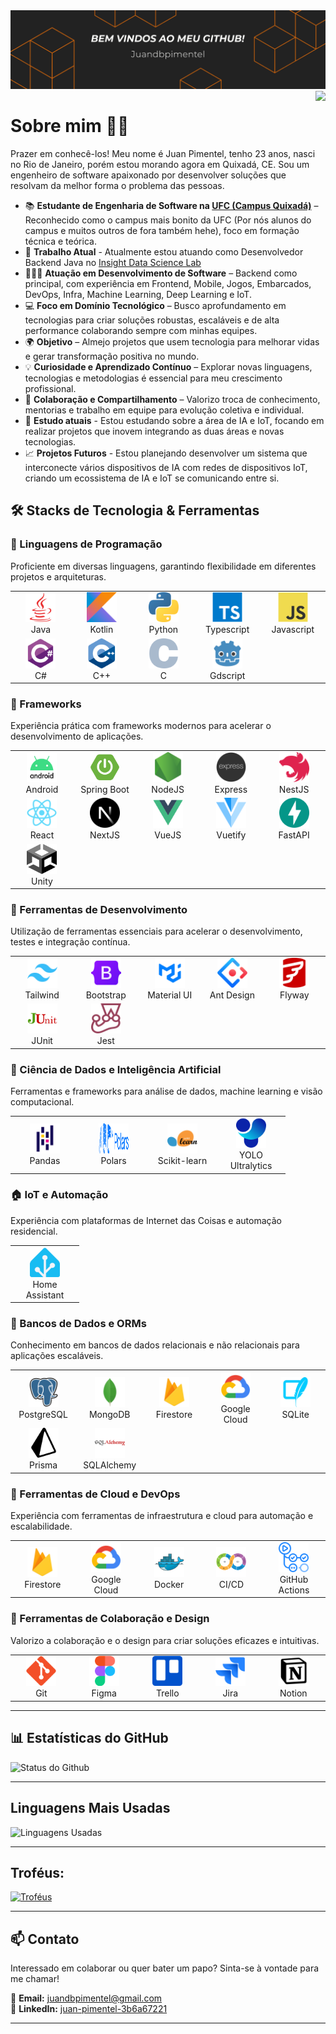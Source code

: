 <img src="./assets/images/profilecape.png?v=3">

<img align="right" src="https://visitor-badge.laobi.icu/badge?page_id=Juandbpimentel.Juandbpimentel&left_color=orange&right_color=black"  />


# Sobre mim 👋🏻

Prazer em conhecê-los! Meu nome é Juan Pimentel, tenho 23 anos, nasci no Rio de Janeiro, porém estou morando agora em Quixadá, CE. Sou um engenheiro de software apaixonado por desenvolver soluções que resolvam da melhor forma o problema das pessoas.

- 📚 **Estudante de Engenharia de Software na [UFC (Campus Quixadá)](https://www.quixada.ufc.br)** – Reconhecido como o campus mais bonito da UFC (Por nós alunos do campus e muitos outros de fora também hehe), foco em formação técnica e teórica.
- 💼 **Trabalho Atual** - Atualmente estou atuando como Desenvolvedor Backend Java no [Insight Data Science Lab](https://www.insightlab.ufc.br/)
- 👨🏻‍💻 **Atuação em Desenvolvimento de Software** – Backend como principal, com experiência em Frontend, Mobile, Jogos, Embarcados, DevOps, Infra, Machine Learning, Deep Learning e IoT.  
- 💻 **Foco em Domínio Tecnológico** – Busco aprofundamento em tecnologias para criar soluções robustas, escaláveis e de alta performance colaborando sempre com minhas equipes.
- 🌍 **Objetivo** – Almejo projetos que usem tecnologia para melhorar vidas e gerar transformação positiva no mundo.
- 💡 **Curiosidade e Aprendizado Contínuo** – Explorar novas linguagens, tecnologias e metodologias é essencial para meu crescimento profissional.
- 🤝 **Colaboração e Compartilhamento** – Valorizo troca de conhecimento, mentorias e trabalho em equipe para evolução coletiva e individual.
- 🌱 **Estudo atuais** - Estou estudando sobre a área de IA e IoT, focando em realizar projetos que inovem integrando as duas áreas e novas tecnologias.
- 📈 **Projetos Futuros** - Estou planejando desenvolver um sistema que interconecte vários dispositivos de IA com redes de dispositivos IoT, criando um ecossistema de IA e IoT se comunicando entre si.

## 🛠️ Stacks de Tecnologia & Ferramentas  

### 🚀 Linguagens de Programação  
Proficiente em diversas linguagens, garantindo flexibilidade em diferentes projetos e arquiteturas.  

<table>
<tr>
  <td align="center" width="96">
    <img src="./assets/images/java.png?v=3" width="48" height="48" alt="Java" />
    <br />Java
  </td>
  <td align="center" width="96">
    <img src="./assets/images/kotlin.png?v=3" width="48" height="48" alt="Kotlin" />
    <br />Kotlin
  </td>
  <td align="center" width="96">
    <img src="./assets/images/python.png?v=3" width="48" height="48" alt="Python" />
    <br />Python
  </td>
  <td align="center" width="96">
    <img src="./assets/images/typescript.png?v=3" width="48" height="48" alt="Typescript" />
    <br />Typescript
  </td>
  <td align="center" width="96">
    <img src="./assets/images/javascript.png?v=3" width="48" height="48" alt="Javascript" />
    <br />Javascript
  </td>
</tr>
<tr>
  <td align="center" width="96">
    <img src="./assets/images/csharp.png?v=3" width="48" height="48" alt="C#" />
    <br />C#
  </td>
  <td align="center" width="96">
    <img src="./assets/images/cpp.png?v=3" width="48" height="48" alt="C++" />
    <br />C++
  </td>
  <td align="center" width="96">
    <img src="./assets/images/c.png?v=3" width="48" height="48" alt="C" />
    <br />C
  </td>
  <td align="center" width="96">
    <img src="./assets/images/godot.png?v=3" width="48" height="48" alt="Gdscript" />
    <br />Gdscript
  </td>
</tr>
</table>


### 🚀 Frameworks
Experiência prática com frameworks modernos para acelerar o desenvolvimento de aplicações.  

<table>
<tr>
  <td align="center" width="96">
    <img src="./assets/images/android.png?v=3" width="48" height="48" alt="Android" />
    <br />Android
  </td>
  <td align="center" width="96">
    <img src="./assets/images/spring-boot.png?v=3" width="48" height="48" alt="Spring Boot" />
    <br />Spring Boot
  </td>
  <td align="center" width="96">
    <img src="./assets/images/nodejs.png?v=3" width="48" height="48" alt="NodeJS" />
    <br />NodeJS
  </td>
  <td align="center" width="96">
    <img src="./assets/images/express.png?v=3" width="48" height="48" alt="Express" />
    <br />Express
  </td>
  <td align="center" width="96">
    <img src="./assets/images/nestjs.png?v=3" width="48" height="48" alt="NestJS" />
    <br />NestJS
  </td>
</tr>
<tr>
  <td align="center" width="96">
    <img src="./assets/images/react.png?v=3" width="48" height="48" alt="React" />
    <br />React
  </td>
  <td align="center" width="96">
    <img src="./assets/images/nextjs.png?v=3" width="48" height="48" alt="NextJS" />
    <br />NextJS
  </td>
  <td align="center" width="96">
    <img src="./assets/images/vuejs.png?v=3" width="48" height="48" alt="VueJS" />
    <br />VueJS
  </td>
  <td align="center" width="96">
    <img src="./assets/images/vuetify_js.png?v=3" width="48" height="48" alt="Vuetify" />
    <br />Vuetify
  </td>
  <td align="center" width="96">
    <img src="./assets/images/fastapi.png?v=3" width="48" height="48" alt="FastAPI" />
    <br />FastAPI
  </td>
</tr>
<tr>
  <td align="center" width="96">
    <img src="./assets/images/unity.png?v=3" width="48" height="48" alt="Unity" />
    <br />Unity
  </td>
</tr>
</table>


### 🚀 Ferramentas de Desenvolvimento  
Utilização de ferramentas essenciais para acelerar o desenvolvimento, testes e integração contínua.  

<table>
<tr>
  <td align="center" width="96">
    <img src="./assets/images/tailwind.png?v=3" width="48" height="48" alt="Tailwind" />
    <br />Tailwind
  </td>
  <td align="center" width="96">
    <img src="./assets/images/bootstrap.png?v=3" width="48" height="48" alt="Bootstrap" />
    <br />Bootstrap
  </td>
  <td align="center" width="96">
    <img src="./assets/images/material-ui.png?v=3" width="48" height="48" alt="Material UI" />
    <br />Material UI
  </td>
  <td align="center" width="96">
    <img src="./assets/images/ant_design.png?v=3" width="48" height="48" alt="Ant Design" />
    <br />Ant Design
  </td>
  <td align="center" width="96">
    <img src="./assets/images/flyway.png?v=3" width="48" height="48" alt="Flyway" />
    <br />Flyway
  </td>
</tr>
<tr>
  <td align="center" width="96">
    <img src="./assets/images/junit.png?v=3" width="48" height="48" alt="JUnit" />
    <br />JUnit
  </td>
  <td align="center" width="96">
    <img src="./assets/images/jest.png?v=3" width="48" height="48" alt="Jest" />
    <br />Jest
  </td>
</tr>
</table>


### 🤖 Ciência de Dados e Inteligência Artificial  
Ferramentas e frameworks para análise de dados, machine learning e visão computacional.  

<table>
<tr>
  <td align="center" width="96">
    <img src="./assets/images/pandas.png?v=3" width="48" height="48" alt="Pandas" />
    <br />Pandas
  </td>
  <td align="center" width="96">
    <img src="./assets/images/polars.png?v=3" width="48" height="48" alt="Polars" />
    <br />Polars
  </td>
  <td align="center" width="96">
    <img src="./assets/images/scikit-learn.png?v=3" width="48" height="48" alt="Scikit-learn" />
    <br />Scikit-learn
  </td>
  <td align="center" width="96">
    <img src="./assets/images/yolo_ultralytics.png?v=3" width="48" height="48" alt="YOLO Ultralytics" />
    <br />YOLO Ultralytics
  </td>
</tr>
</table>


### 🏠 IoT e Automação  
Experiência com plataformas de Internet das Coisas e automação residencial.  

<table>
<tr>
  <td align="center" width="96">
    <img src="./assets/images/home_assistant.png?v=3" width="48" height="48" alt="Home Assistant" />
    <br />Home Assistant
  </td>
</tr>
</table>


### 🚀 Bancos de Dados e ORMs
Conhecimento em bancos de dados relacionais e não relacionais para aplicações escaláveis.  

<table>
<tr>
  <td align="center" width="96">
    <img src="./assets/images/postgresql.png?v=3" width="48" height="48" alt="PostgreSQL" />
    <br />PostgreSQL
  </td>
  <td align="center" width="96">
    <img src="./assets/images/mongodb.png?v=3" width="48" height="48" alt="MongoDB" />
    <br />MongoDB
  </td>
  <td align="center" width="96">
    <img src="./assets/images/firebase.png?v=3" width="48" height="48" alt="Firestore" />
    <br />Firestore
  </td>
  <td align="center" width="96">
    <img src="./assets/images/gcp.png?v=3" width="48" height="48" alt="Google Cloud" />
    <br />Google Cloud
  </td>
  <td align="center" width="96">
    <img src="./assets/images/sqlite.png?v=3" width="48" height="48" alt="SQLite" />
    <br />SQLite
  </td>
</tr>
<tr>
  <td align="center" width="96">
    <img src="./assets/images/prisma.png?v=3" width="48" height="48" alt="Prisma" />
    <br />Prisma
  </td>
  <td align="center" width="96">
    <img src="./assets/images/sqlalchemy.png?v=3" width="48" height="48" alt="SQLAlchemy" />
    <br />SQLAlchemy
  </td>
</tr>
</table>


### 🚀 Ferramentas de Cloud e DevOps  
Experiência com ferramentas de infraestrutura e cloud para automação e escalabilidade.  

<table>
<tr>
  <td align="center" width="96">
    <img src="./assets/images/firebase.png?v=3" width="48" height="48" alt="Firestore" />
    <br />Firestore
  </td>
  <td align="center" width="96">
    <img src="./assets/images/gcp.png?v=3" width="48" height="48" alt="Google Cloud" />
    <br />Google Cloud
  </td>
  <td align="center" width="96">
    <img src="./assets/images/docker.png?v=3" width="48" height="48" alt="Docker" />
    <br />Docker
  </td>
  <td align="center" width="96">
    <img src="./assets/images/cicd.png?v=3" width="48" height="48" alt="CI/CD" />
    <br />CI/CD
  </td>
  <td align="center" width="96">
    <img src="./assets/images/github-actions.png?v=3" width="48" height="48" alt="GitHub Actions" />
    <br />GitHub Actions
  </td>
</tr>
</table>


### 🚀 Ferramentas de Colaboração e Design  
Valorizo a colaboração e o design para criar soluções eficazes e intuitivas.  

<table>
<tr>
  <td align="center" width="96">
    <img src="./assets/images/git.png?v=3" width="48" height="48" alt="Git" />
    <br />Git
  </td>
  <td align="center" width="96">
    <img src="./assets/images/figma.png?v=3" width="48" height="48" alt="Figma" />
    <br />Figma
  </td>
  <td align="center" width="96">
    <img src="./assets/images/trello.png?v=3" width="48" height="48" alt="Trello" />
    <br />Trello
  </td>
  <td align="center" width="96">
    <img src="./assets/images/jira.png?v=3" width="48" height="48" alt="Jira" />
    <br />Jira
  </td>
  <td align="center" width="96">
    <img src="./assets/images/notion.png?v=3" width="48" height="48" alt="Notion" />
    <br />Notion
  </td>
</tr>
</table>


---

## 📊 Estatísticas do GitHub

![Status do Github](https://github-readme-stats.vercel.app/api?username=Juandbpimentel&show_icons=true&theme=gruvbox&include_all_commits=true&count_private=true)

---
## Linguagens Mais Usadas
![Linguagens Usadas](https://github-readme-stats.vercel.app/api/top-langs/?username=Juandbpimentel&layout=donut&theme=gruvbox&include_all_commits=true&count_private=true&langs_count=10&hide=HTML,CSS,Assembly,Makefile,Powershell,ShaderLab,HLSL,Mathematica)

---
## Troféus:
[![Troféus](https://github-profile-trophy.vercel.app/?username=Juandbpimentel&theme=gruvbox&margin-w=20&margin-h=20)](https://github.com/Juandbpimentel)

---

## 📫 Contato  
Interessado em colaborar ou quer bater um papo? Sinta-se à vontade para me chamar!

📩 **Email:** [juandbpimentel@gmail.com](mailto:juandbpimentel@gmail.com)  
💼 **LinkedIn:** [juan-pimentel-3b6a67221](https://www.linkedin.com/in/juan-pimentel-3b6a67221)  

---
